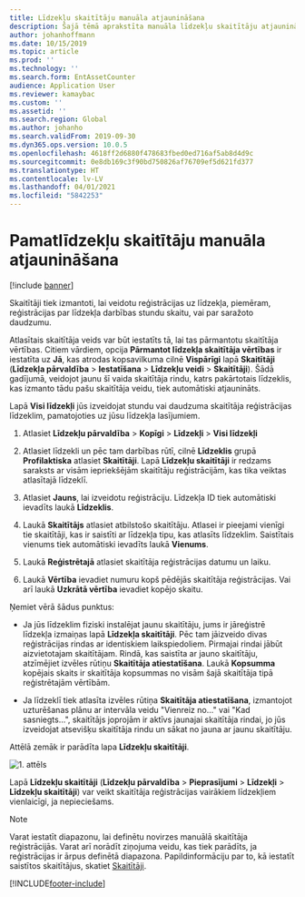 ```yaml
---
title: Līdzekļu skaitītāju manuāla atjaunināšana
description: Šajā tēmā aprakstīta manuāla līdzekļu skaitītāju atjaunināšana programmā Līdzekļu pārvaldība.
author: johanhoffmann
ms.date: 10/15/2019
ms.topic: article
ms.prod: ''
ms.technology: ''
ms.search.form: EntAssetCounter
audience: Application User
ms.reviewer: kamaybac
ms.custom: ''
ms.assetid: ''
ms.search.region: Global
ms.author: johanho
ms.search.validFrom: 2019-09-30
ms.dyn365.ops.version: 10.0.5
ms.openlocfilehash: 4618ff2d6880f478683fbed0ed716af5ab8d4d9c
ms.sourcegitcommit: 0e8db169c3f90bd750826af76709ef5d621fd377
ms.translationtype: HT
ms.contentlocale: lv-LV
ms.lasthandoff: 04/01/2021
ms.locfileid: "5842253"
---
```

# <a name="manual-update-of-asset-counters"></a>Pamatlīdzekļu skaitītāju manuāla atjaunināšana

[!include [banner](../../includes/banner.md)]



Skaitītāji tiek izmantoti, lai veidotu reģistrācijas uz līdzekļa, piemēram, reģistrācijas par līdzekļa darbības stundu skaitu, vai par saražoto daudzumu.

Atlasītais skaitītāja veids var būt iestatīts tā, lai tas pārmantotu skaitītāja vērtības. Citiem vārdiem, opcija **Pārmantot līdzekļa skaitītāja vērtības** ir iestatīta uz **Jā**, kas atrodas kopsavilkuma cilnē **Vispārīgi** lapā **Skaitītāji** (**Līdzekļa pārvaldība** > **Iestatīšana** > **Līdzekļu veidi** > **Skaitītāji**). Šādā gadījumā, veidojot jaunu šī vaida skaitītāja rindu, katrs pakārtotais līdzeklis, kas izmanto tādu pašu skaitītāja veidu, tiek automātiski atjaunināts.

Lapā **Visi līdzekļi** jūs izveidojat stundu vai daudzuma skaitītāja reģistrācijas līdzeklim, pamatojoties uz jūsu līdzekļa lasījumiem.

1. Atlasiet **Līdzekļu pārvaldība** > **Kopīgi** > **Līdzekļi** > **Visi līdzekļi**

2. Atlasiet līdzekli un pēc tam darbības rūtī, cilnē **Līdzeklis** grupā **Profilaktiska** atlasiet **Skaitītāji**. Lapā **Līdzekļu skaitītāji** ir redzams saraksts ar visām iepriekšējām skaitītāju reģistrācijām, kas tika veiktas atlasītajā līdzeklī.

3. Atlasiet **Jauns**, lai izveidotu reģistrāciju. Līdzekļa ID tiek automātiski ievadīts laukā **Līdzeklis**.

4. Laukā **Skaitītājs** atlasiet atbilstošo skaitītāju. Atlasei ir pieejami vienīgi tie skaitītāji, kas ir saistīti ar līdzekļa tipu, kas atlasīts līdzeklim. Saistītais vienums tiek automātiski ievadīts laukā **Vienums**.

5. Laukā **Reģistrētajā** atlasiet skaitītāja reģistrācijas datumu un laiku.

6. Laukā **Vērtība** ievadiet numuru kopš pēdējās skaitītāja reģistrācijas. Vai arī laukā **Uzkrātā vērtība** ievadiet kopējo skaitu.

Ņemiet vērā šādus punktus:

- Ja jūs līdzeklim fiziski instalējat jaunu skaitītāju, jums ir jāreģistrē līdzekļa izmaiņas lapā **Līdzekļa skaitītāji**. Pēc tam jāizveido divas reģistrācijas rindas ar identiskiem laikspiedoliem. Pirmajai rindai jābūt aizvietotajam skaitītājam. Rindā, kas saistīta ar jauno skaitītāju, atzīmējiet izvēles rūtiņu **Skaitītāja atiestatīšana**. Laukā **Kopsumma** kopējais skaits ir skaitītāja kopsummas no visām šajā skaitītāja tipā reģistrētajām vērtībām.

- Ja līdzeklī tiek atlasīta izvēles rūtiņa **Skaitītāja atiestatīšana**, izmantojot uzturēšanas plānu ar intervāla veidu "Vienreiz no..." vai "Kad sasniegts...", skaitītājs joprojām ir aktīvs jaunajai skaitītāja rindai, jo jūs izveidojat atsevišķu skaitītāja rindu un sākat no jauna ar jaunu skaitītāju.

Attēlā zemāk ir parādīta lapa **Līdzekļu skaitītāji**.

![1. attēls](media/11-work-orders.png)

Lapā **Līdzekļu skaitītāji** (**Līdzekļu pārvaldība** > **Pieprasījumi** > **Līdzekļi** > **Līdzekļu skaitītāji**) var veikt skaitītāja reģistrācijas vairākiem līdzekļiem vienlaicīgi, ja nepieciešams.

>[!NOTE]
>Varat iestatīt diapazonu, lai definētu novirzes manuālā skaitītāja reģistrācijās. Varat arī norādīt ziņojuma veidu, kas tiek parādīts, ja reģistrācijas ir ārpus definētā diapazona. Papildinformāciju par to, kā iestatīt saistītos skaitītājus, skatiet [Skaitītāji](../setup-for-objects/counters.md).



[!INCLUDE[footer-include](../../../includes/footer-banner.md)]